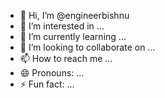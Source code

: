 - 👋 Hi, I’m @engineerbishnu
- 👀 I’m interested in ...
- 🌱 I’m currently learning ...
- 💞️ I’m looking to collaborate on ...
- 📫 How to reach me ...
- 😄 Pronouns: ...
- ⚡ Fun fact: ...

<!---
engineerbishnu/engineerbishnu is a ✨ special ✨ repository because its `README.md` (this file) appears on your GitHub profile.
You can click the Preview link to take a look at your changes.
--->
